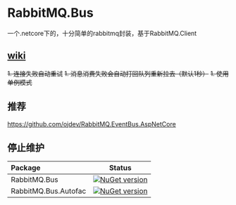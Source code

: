 # RabbitMQ.Bus 
一个.netcore下的，十分简单的rabbitmq封装，基于RabbitMQ.Client
## [wiki](https://github.com/ojdev/RabbitMQ.Bus/wiki)
~~1. 连接失败自动重试~~
~~1. 消息消费失败会自动打回队列重新拉去（默认1秒）~~
~~1. 使用单例模式~~
## 推荐
https://github.com/ojdev/RabbitMQ.EventBus.AspNetCore
## 停止维护
|Package|Status|
|:------|:-----:|
|RabbitMQ.Bus|[![NuGet version](https://badge.fury.io/nu/RabbitMQ.Bus.svg)](https://badge.fury.io/nu/RabbitMQ.Bus)|
|RabbitMQ.Bus.Autofac|[![NuGet version](https://badge.fury.io/nu/RabbitMQ.Bus.Autofac.svg)](https://badge.fury.io/nu/RabbitMQ.Bus.Autofac)|
